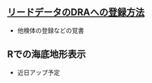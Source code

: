 ## [リードデータのDRAへの登録方法](https://github.com/akihirao/how2cook/tree/main/how2submit_DRA)
- 他検体の登録などの覚書

## Rでの海底地形表示
- 近日アップ予定
